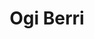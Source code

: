 ---
title: "Ogi Berri"
url: /donostia-san-sebastian/ogi-berri-karmelo-etxegarai-kalea/
shop: panadería
---